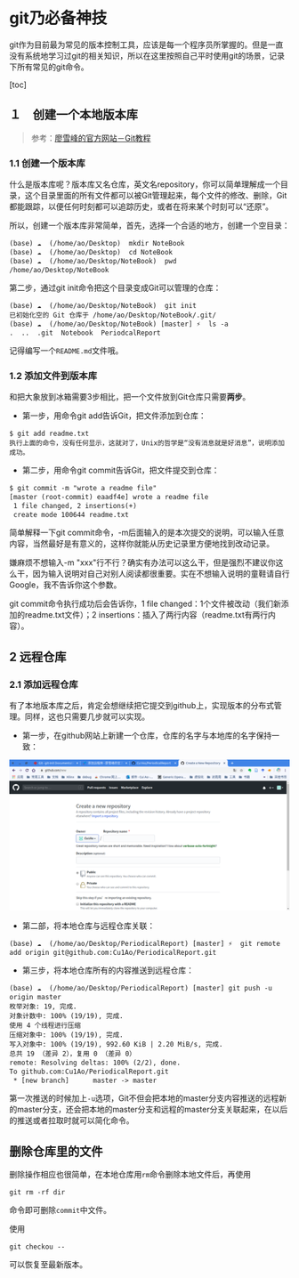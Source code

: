 # git乃必备神技

git作为目前最为常见的版本控制工具，应该是每一个程序员所掌握的。但是一直没有系统地学习过git的相关知识，所以在这里按照自己平时使用git的场景，记录下所有常见的git命令。　

[toc]

## １　创建一个本地版本库
> 参考：[廖雪峰的官方网站－Git教程](https://www.liaoxuefeng.com/wiki/896043488029600/896827951938304)
### 1.1 创建一个版本库
什么是版本库呢？版本库又名仓库，英文名repository，你可以简单理解成一个目录，这个目录里面的所有文件都可以被Git管理起来，每个文件的修改、删除，Git都能跟踪，以便任何时刻都可以追踪历史，或者在将来某个时刻可以“还原”。

所以，创建一个版本库非常简单，首先，选择一个合适的地方，创建一个空目录：
```
(base) ☁  (/home/ao/Desktop)  mkdir NoteBook 
(base) ☁  (/home/ao/Desktop)  cd NoteBook 
(base) ☁  (/home/ao/Desktop/NoteBook)  pwd
/home/ao/Desktop/NoteBook
```
第二步，通过git init命令把这个目录变成Git可以管理的仓库：
```
(base) ☁  (/home/ao/Desktop/NoteBook)  git init 
已初始化空的 Git 仓库于 /home/ao/Desktop/NoteBook/.git/
(base) ☁  (/home/ao/Desktop/NoteBook) [master] ⚡  ls -a
.  ..  .git  Notebook  PeriodcalReport
```

记得编写一个`README.md`文件哦。

### 1.2 添加文件到版本库 

和把大象放到冰箱需要3步相比，把一个文件放到Git仓库只需要**两步**。

* 第一步，用命令git add告诉Git，把文件添加到仓库：
```
$ git add readme.txt
执行上面的命令，没有任何显示，这就对了，Unix的哲学是“没有消息就是好消息”，说明添加成功。
```
* 第二步，用命令git commit告诉Git，把文件提交到仓库：
```
$ git commit -m "wrote a readme file"
[master (root-commit) eaadf4e] wrote a readme file
 1 file changed, 2 insertions(+)
 create mode 100644 readme.txt
```
简单解释一下git commit命令，-m后面输入的是本次提交的说明，可以输入任意内容，当然最好是有意义的，这样你就能从历史记录里方便地找到改动记录。

嫌麻烦不想输入-m "xxx"行不行？确实有办法可以这么干，但是强烈不建议你这么干，因为输入说明对自己对别人阅读都很重要。实在不想输入说明的童鞋请自行Google，我不告诉你这个参数。

git commit命令执行成功后会告诉你，1 file changed：1个文件被改动（我们新添加的readme.txt文件）；2 insertions：插入了两行内容（readme.txt有两行内容）。

## 2 远程仓库
### 2.1 添加远程仓库
有了本地版本库之后，肯定会想继续把它提交到github上，实现版本的分布式管理。同样，这也只需要几步就可以实现。

* 第一步，在github网站上新建一个仓库，仓库的名字与本地库的名字保持一致：

![git1](./img/git1.png)

* 第二部，将本地仓库与远程仓库关联：

```
(base) ☁  (/home/ao/Desktop/PeriodicalReport) [master] ⚡  git remote add origin git@github.com:Cu1Ao/PeriodicalReport.git
```
* 第三步，将本地仓库所有的内容推送到远程仓库：

```
(base) ☁  (/home/ao/Desktop/PeriodicalReport) [master] git push -u origin master 
枚举对象: 19, 完成.
对象计数中: 100% (19/19), 完成.
使用 4 个线程进行压缩
压缩对象中: 100% (19/19), 完成.
写入对象中: 100% (19/19), 992.60 KiB | 2.20 MiB/s, 完成.
总共 19 （差异 2），复用 0 （差异 0）
remote: Resolving deltas: 100% (2/2), done.
To github.com:Cu1Ao/PeriodicalReport.git
 * [new branch]      master -> master
```

第一次推送的时候加上`-u`选项，Git不但会把本地的master分支内容推送的远程新的master分支，还会把本地的master分支和远程的master分支关联起来，在以后的推送或者拉取时就可以简化命令。

## 删除仓库里的文件

删除操作相应也很简单，在本地仓库用`rm`命令删除本地文件后，再使用

```
git rm -rf dir
```
命令即可删除`commit`中文件。

使用
```
git checkou --
```
可以恢复至最新版本。